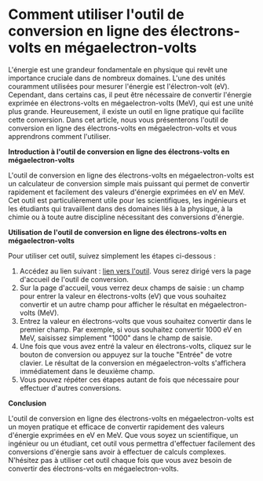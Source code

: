 Comment utiliser l'outil de conversion en ligne des électrons-volts en mégaelectron-volts
=========================================================================================

L'énergie est une grandeur fondamentale en physique qui revêt une importance cruciale dans de nombreux domaines. L'une des unités couramment utilisées pour mesurer l'énergie est l'électron-volt (eV). Cependant, dans certains cas, il peut être nécessaire de convertir l'énergie exprimée en électrons-volts en mégaelectron-volts (MeV), qui est une unité plus grande. Heureusement, il existe un outil en ligne pratique qui facilite cette conversion. Dans cet article, nous vous présenterons l'outil de conversion en ligne des électrons-volts en mégaelectron-volts et vous apprendrons comment l'utiliser.

**Introduction à l'outil de conversion en ligne des électrons-volts en mégaelectron-volts**

L'outil de conversion en ligne des électrons-volts en mégaelectron-volts est un calculateur de conversion simple mais puissant qui permet de convertir rapidement et facilement des valeurs d'énergie exprimées en eV en MeV. Cet outil est particulièrement utile pour les scientifiques, les ingénieurs et les étudiants qui travaillent dans des domaines liés à la physique, à la chimie ou à toute autre discipline nécessitant des conversions d'énergie.

**Utilisation de l'outil de conversion en ligne des électrons-volts en mégaelectron-volts**

Pour utiliser cet outil, suivez simplement les étapes ci-dessous :

1. Accédez au lien suivant : [lien vers l'outil](https://www.onlinecalculatorsfree.com/fr/convert/electron-volts-to-megaelectron-volts.html). Vous serez dirigé vers la page d'accueil de l'outil de conversion.
2. Sur la page d'accueil, vous verrez deux champs de saisie : un champ pour entrer la valeur en électrons-volts (eV) que vous souhaitez convertir et un autre champ pour afficher le résultat en mégaelectron-volts (MeV).
3. Entrez la valeur en électrons-volts que vous souhaitez convertir dans le premier champ. Par exemple, si vous souhaitez convertir 1000 eV en MeV, saisissez simplement "1000" dans le champ de saisie.
4. Une fois que vous avez entré la valeur en électrons-volts, cliquez sur le bouton de conversion ou appuyez sur la touche "Entrée" de votre clavier. Le résultat de la conversion en mégaelectron-volts s'affichera immédiatement dans le deuxième champ.
5. Vous pouvez répéter ces étapes autant de fois que nécessaire pour effectuer d'autres conversions.

**Conclusion**

L'outil de conversion en ligne des électrons-volts en mégaelectron-volts est un moyen pratique et efficace de convertir rapidement des valeurs d'énergie exprimées en eV en MeV. Que vous soyez un scientifique, un ingénieur ou un étudiant, cet outil vous permettra d'effectuer facilement des conversions d'énergie sans avoir à effectuer de calculs complexes. N'hésitez pas à utiliser cet outil chaque fois que vous avez besoin de convertir des électrons-volts en mégaelectron-volts.